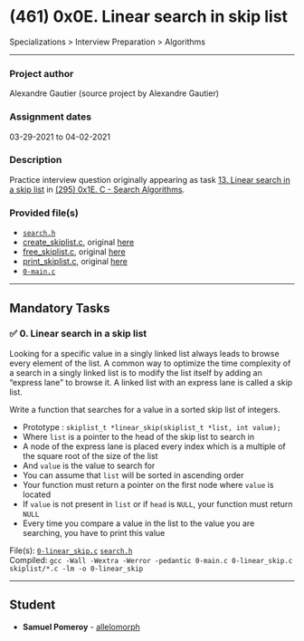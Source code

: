 # (461) 0x0E. Linear search in skip list
Specializations > Interview Preparation > Algorithms

---

### Project author
Alexandre Gautier (source project by Alexandre Gautier)

### Assignment dates
03-29-2021 to 04-02-2021

### Description
Practice interview question originally appearing as task [13. Linear search in a skip list](https://github.com/allelomorph/holbertonschool-low_level_programming/blob/master/0x1E-search_algorithms/106-linear_skip.c) in [(295) 0x1E. C - Search Algorithms](https://github.com/allelomorph/holbertonschool-low_level_programming/tree/master/0x1E-search_algorithms).

### Provided file(s)
* [`search.h`](./search.h)
* [create_skiplist.c](./skiplist/create_skiplist.c), original [here](https://github.com/holbertonschool/0x0E.Linear_search-in_skip_list/blob/main/create_skiplist.c)
* [free_skiplist.c](./skiplist/free_skiplist.c), original [here](https://github.com/holbertonschool/0x0E.Linear_search-in_skip_list/blob/main/free_skiplist.c)
* [print_skiplist.c](./skiplist/print_skiplist.c), original [here](https://github.com/holbertonschool/0x0E.Linear_search-in_skip_list/blob/main/print_skiplist.c)
* [`0-main.c`](./0-main.c)

---

## Mandatory Tasks

### :white_check_mark: 0. Linear search in a skip list
Looking for a specific value in a singly linked list always leads to browse every element of the list. A common way to optimize the time complexity of a search in a singly linked list is to modify the list itself by adding an “express lane” to browse it. A linked list with an express lane is called a skip list.

Write a function that searches for a value in a sorted skip list of integers.

* Prototype : `skiplist_t *linear_skip(skiplist_t *list, int value);`
* Where `list` is a pointer to the head of the skip list to search in
* A node of the express lane is placed every index which is a multiple of the square root of the size of the list
* And `value` is the value to search for
* You can assume that `list` will be sorted in ascending order
* Your function must return a pointer on the first node where `value` is located
* If `value` is not present in `list` or if `head` is `NULL`, your function must return `NULL`
* Every time you compare a value in the list to the value you are searching, you have to print this value

File(s): [`0-linear_skip.c`](./0-linear_skip.c) [`search.h`](./search.h)\
Compiled: `gcc -Wall -Wextra -Werror -pedantic 0-main.c 0-linear_skip.c skiplist/*.c -lm -o 0-linear_skip`

---

## Student
* **Samuel Pomeroy** - [allelomorph](github.com/allelomorph)
